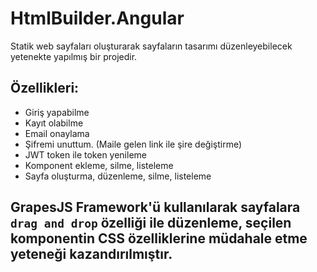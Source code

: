 # HtmlBuilder.Angular

Statik web sayfaları oluşturarak sayfaların tasarımı düzenleyebilecek yetenekte yapılmış bir projedir. 

## Özellikleri:
- Giriş yapabilme
- Kayıt olabilme
- Email onaylama
- Şifremi unuttum. (Maile gelen link ile şire değiştirme) 
- JWT token ile token yenileme
- Komponent ekleme, silme, listeleme
- Sayfa oluşturma, düzenleme, silme, listeleme

## GrapesJS Framework'ü kullanılarak sayfalara `drag and drop` özelliği ile düzenleme, seçilen komponentin CSS özelliklerine müdahale etme yeteneği kazandırılmıştır.
